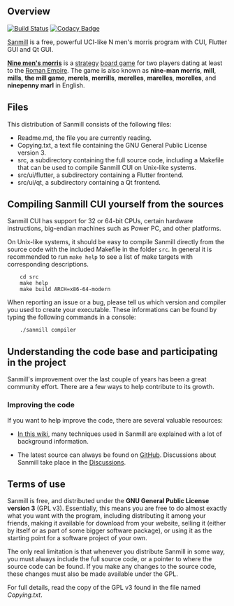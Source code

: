 ## Overview

[![Build Status](https://ci.appveyor.com/api/projects/status/github/Calcitem/Sanmill?branch=master&svg=true)](https://ci.appveyor.com/project/Calcitem/Sanmill/branch/master)
[![Codacy Badge](https://api.codacy.com/project/badge/Grade/a09e5b5ab4f04b1585acb478af0bd593)](https://app.codacy.com/manual/calcitem/Sanmill?utm_source=github.com&utm_medium=referral&utm_content=calcitem/Sanmill&utm_campaign=Badge_Grade_Settings)

[Sanmill](https://github.com/calcitem/Sanmill) is a free, powerful UCI-like N men's morris program with CUI, Flutter GUI and Qt GUI.

[**Nine men's morris**](https://en.wikipedia.org/wiki/Nine_men%27s_morris) is a [strategy](https://en.wikipedia.org/wiki/Abstract_strategy_game) [board game](https://en.wikipedia.org/wiki/Board_games) for two players dating at least to the [Roman Empire](https://en.wikipedia.org/wiki/Roman_Empire). The game is also known as **nine-man morris**, **mill**, **mills**, **the mill game**, **merels**, **merrills**, **merelles**, **marelles**, **morelles**, and **ninepenny marl** in English. 


## Files

This distribution of Sanmill consists of the following files:

  * Readme.md, the file you are currently reading.
  * Copying.txt, a text file containing the GNU General Public License version 3.
  * src, a subdirectory containing the full source code, including a Makefile
    that can be used to compile Sanmill CUI on Unix-like systems.
  * src/ui/flutter, a subdirectory containing a Flutter frontend.
  * src/ui/qt, a subdirectory containing a Qt frontend.

## Compiling Sanmill CUI yourself from the sources

Sanmill CUI has support for 32 or 64-bit CPUs, certain hardware
instructions, big-endian machines such as Power PC, and other platforms.

On Unix-like systems, it should be easy to compile Sanmill
directly from the source code with the included Makefile in the folder
`src`. In general it is recommended to run `make help` to see a list of make
targets with corresponding descriptions.

```shell
    cd src
    make help
    make build ARCH=x86-64-modern
```

When reporting an issue or a bug, please tell us which version and
compiler you used to create your executable. These informations can
be found by typing the following commands in a console:

```shell
    ./sanmill compiler
```

## Understanding the code base and participating in the project

Sanmill's improvement over the last couple of years has been a great
community effort. There are a few ways to help contribute to its growth.

### Improving the code

If you want to help improve the code, there are several valuable resources:

* [In this wiki,](https://github.com/calcitem/Sanmill/wiki) many techniques used in
Sanmill are explained with a lot of background information.

* The latest source can always be found on [GitHub](https://github.com/calcitem/Sanmill).
Discussions about Sanmill take place in the [Discussions](https://github.com/calcitem/Sanmill/discussions).


## Terms of use

Sanmill is free, and distributed under the **GNU General Public License version 3**
(GPL v3). Essentially, this means you are free to do almost exactly
what you want with the program, including distributing it among your
friends, making it available for download from your website, selling
it (either by itself or as part of some bigger software package), or
using it as the starting point for a software project of your own.

The only real limitation is that whenever you distribute Sanmill in
some way, you must always include the full source code, or a pointer
to where the source code can be found. If you make any changes to the
source code, these changes must also be made available under the GPL.

For full details, read the copy of the GPL v3 found in the file named
*Copying.txt*.
